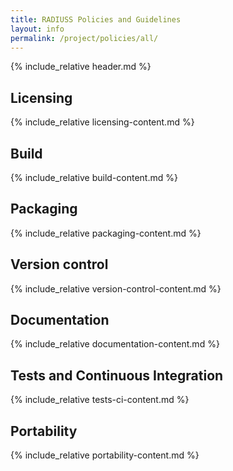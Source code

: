 ```yaml
---
title: RADIUSS Policies and Guidelines
layout: info
permalink: /project/policies/all/
---
```


{% include_relative header.md %}

## Licensing

{% include_relative licensing-content.md %}

## Build

{% include_relative build-content.md %}

## Packaging

{% include_relative packaging-content.md %}

## Version control

{% include_relative version-control-content.md %}

## Documentation

{% include_relative documentation-content.md %}

## Tests and Continuous Integration

{% include_relative tests-ci-content.md %}

## Portability

{% include_relative portability-content.md %}

